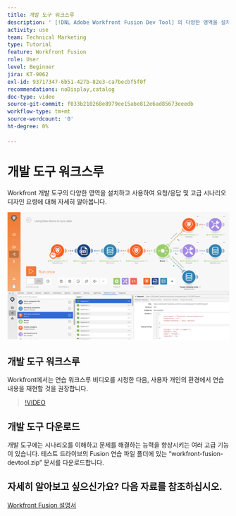 ```yaml
---
title: 개발 도구 워크스루
description: ' [!DNL Adobe Workfront Fusion Dev Tool] 의 다양한 영역을 설치하고 사용하는 방법 및 고급 시나리오 디자인 요령에 대해 자세히 알아봅니다.'
activity: use
team: Technical Marketing
type: Tutorial
feature: Workfront Fusion
role: User
level: Beginner
jira: KT-9062
exl-id: 93717347-6b51-427b-82e3-ca7becbf5f0f
recommendations: noDisplay,catalog
doc-type: video
source-git-commit: f033b210268e8979ee15abe812e6ad85673eeedb
workflow-type: tm+mt
source-wordcount: '0'
ht-degree: 0%

---
```


# 개발 도구 워크스루

Workfront 개발 도구의 다양한 영역을 설치하고 사용하여 요청/응답 및 고급 시나리오 디자인 요령에 대해 자세히 알아봅니다.

![Fusion 시나리오 및 개발 도구의 이미지](assets/troubleshooting-and-error-handling-1.png)

## 개발 도구 워크스루

Workfront에서는 연습 워크스루 비디오를 시청한 다음, 사용자 개인의 환경에서 연습 내용을 재현할 것을 권장합니다.

>[!VIDEO](https://video.tv.adobe.com/v/335303/?quality=12&learn=on)


## 개발 도구 다운로드

개발 도구에는 시나리오를 이해하고 문제를 해결하는 능력을 향상시키는 여러 고급 기능이 있습니다. 테스트 드라이브의 Fusion 연습 파일 폴더에 있는 “workfront-fusion-devtool.zip” 문서를 다운로드합니다.



## 자세히 알아보고 싶으신가요? 다음 자료를 참조하십시오.

[Workfront Fusion 설명서](https://experienceleague.adobe.com/docs/workfront/using/adobe-workfront-fusion/workfront-fusion-2.html?lang=ko-KR)
